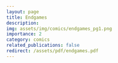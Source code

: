 ```yaml
---
layout: page
title: Endgames
description: 
img: assets/img/comics/endgames_pg1.png
importance: 2
category: comics
related_publications: false
redirect: /assets/pdf/endgames.pdf
---
```



